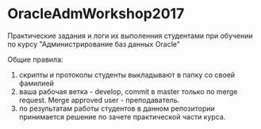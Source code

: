 # OracleAdmWorkshop2017

Практические задания и логи их выполенния студентами при обучении по курсу "Администрирование баз данных Oracle"

Общие правила: 
1. скрипты и протоколы студенты выкладывают в папку со своей фамилией
2. ваша рабочая ветка - develop, commit в master только по merge request. Merge approved user - преподаватель.
3. по результатам работы студентов в данном репозитории принимается решение по зачете практической части курса.
